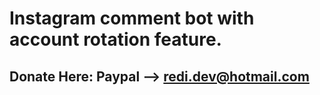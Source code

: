 # Instagram comment bot with account rotation feature.

## Donate Here: Paypal --> redi.dev@hotmail.com
